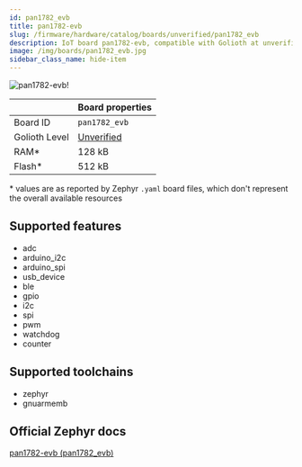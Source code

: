 ```yaml
---
id: pan1782_evb
title: pan1782-evb
slug: /firmware/hardware/catalog/boards/unverified/pan1782_evb
description: IoT board pan1782-evb, compatible with Golioth at unverified level.
image: /img/boards/pan1782_evb.jpg
sidebar_class_name: hide-item
---
```


[//]: # (This is an auto-generated file, do not edit! Changes to it will be lost upon re-generation)

![pan1782-evb!](/img/boards/pan1782_evb.jpg "pan1782-evb")

|                | Board properties     |
| -------------  | -------------------- |
| Board ID       | `pan1782_evb` |
| Golioth Level  | [Unverified](/firmware/hardware#unverified-boards) |
| RAM*           | 128 kB |
| Flash*         | 512 kB |

\* values are as reported by Zephyr `.yaml` board files, which don't represent the overall available resources



## Supported features

* adc
* arduino_i2c
* arduino_spi
* usb_device
* ble
* gpio
* i2c
* spi
* pwm
* watchdog
* counter

## Supported toolchains

* zephyr
* gnuarmemb

## Official Zephyr docs

[pan1782-evb (pan1782_evb)](https://docs.zephyrproject.org/latest/boards/panasonic/pan1782_evb/doc/index.html)
